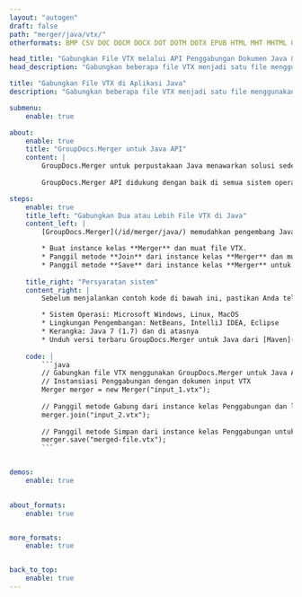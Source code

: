 ```yaml
---
layout: "autogen"
draft: false
path: "merger/java/vtx/"
otherformats: BMP CSV DOC DOCM DOCX DOT DOTM DOTX EPUB HTML MHT MHTML ODP ODS ODT OTP OTT PDF PNG POTM POTX PPS PPSM PPSX PPT PPTM PPTX PS RTF TEX TIF TIFF TSV TXT VDX VSDM VSDX VSSM VSSX VSTM VSTX VSX XLAM XLS XLSB XLSM XLSX XLT XLTM XLTX XPS

head_title: "Gabungkan File VTX melalui API Penggabungan Dokumen Java & J2SE"
head_description: "Gabungkan beberapa file VTX menjadi satu file menggunakan API penggabungan dokumen Java dengan semua data, gaya, dan pemformatan sebagai dokumen sumber."

title: "Gabungkan File VTX di Aplikasi Java"
description: "Gabungkan beberapa file VTX menjadi satu file menggunakan API penggabungan dokumen Java. Gabungkan halaman atau rentang halaman yang dipilih dari berbagai dokumen sumber menjadi satu dokumen hasil dengan semua data, gaya, dan pemformatan sebagai dokumen sumber."

submenu:
    enable: true

about:
    enable: true
    title: "GroupDocs.Merger untuk Java API"
    content: |
        GroupDocs.Merger untuk perpustakaan Java menawarkan solusi sederhana untuk menggabungkan & membagi dengan aman antara berbagai format dokumen termasuk PDF, Microsoft Office (Word, Excel, PowerPoint, OneNote), OpenDocument, HTML, gambar dan banyak lainnya dalam aplikasi .NET. Dengan menambahkan hanya beberapa baris kode, lakukan beberapa operasi dokumen seperti memindahkan, menghapus, memutar, menukar, mengekstrak, atau mengubah orientasi halaman di dalam dokumen. API penggabungan dokumen juga mendukung pratinjau halaman dokumen sebagai gambar untuk menganalisis struktur dokumen, pemformatan, dan konten pada halaman.
        
        GroupDocs.Merger API didukung dengan baik di semua sistem operasi utama dan versi Java termasuk J2SE 7.0 (1.7), J2SE 8.0 (1.8) dan Java 10.

steps:
    enable: true
    title_left: "Gabungkan Dua atau Lebih File VTX di Java"
    content_left: |
        [GroupDocs.Merger](/id/merger/java/) memudahkan pengembang Java untuk menggabungkan beberapa file VTX dengan menerapkan beberapa langkah mudah.

        * Buat instance kelas **Merger** dan muat file VTX.
        * Panggil metode **Join** dari instance kelas **Merger** dan muat file VTX lainnya.
        * Panggil metode **Save** dari instance kelas **Merger** untuk menyimpan dokumen yang digabungkan.
        
    title_right: "Persyaratan sistem"
    content_right: |
        Sebelum menjalankan contoh kode di bawah ini, pastikan Anda telah menginstal prasyarat berikut di sistem Anda.

        * Sistem Operasi: Microsoft Windows, Linux, MacOS
        * Lingkungan Pengembangan: NetBeans, IntelliJ IDEA, Eclipse
        * Kerangka: Java 7 (1.7) dan di atasnya
        * Unduh versi terbaru GroupDocs.Merger untuk Java dari [Maven](https://repository.groupdocs.com/webapp/#/artifacts/browse/tree/General/repo/com/groupdocs/groupdocs-merger)
        
    code: |
        ```java
        // Gabungkan file VTX menggunakan GroupDocs.Merger untuk Java API
        // Instansiasi Penggabungan dengan dokumen input VTX
        Merger merger = new Merger("input_1.vtx");
        
        // Panggil metode Gabung dari instance kelas Penggabungan dan lewati jalur dokumen sumber kedua
        merger.join("input_2.vtx");
            
        // Panggil metode Simpan dari instance kelas Penggabungan untuk menyimpan dokumen yang digabungkan
        merger.save("merged-file.vtx");        
        ```        


demos:
    enable: true
        

about_formats:
    enable: true


more_formats:
    enable: true


back_to_top:
    enable: true
---
```

